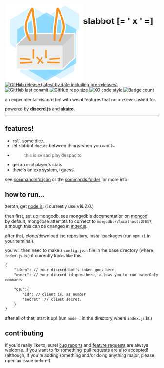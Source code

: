 <img align="left" height="256px" src="./images/slabbot-icon.png"/> 

# slabbot [= ' x ' =]

[![GitHub release (latest by date including pre-releases)](https://img.shields.io/github/v/release/andythepie/slabbot?include_prereleases&style=flat-square)](https://github.com/AndyThePie/slabbot/releases) 
[![GitHub last commit](https://img.shields.io/github/last-commit/andythepie/slabbot?style=flat-square)](https://github.com/AndyThePie/slabbot/commit/master) 
![GitHub repo size](https://img.shields.io/github/repo-size/AndyThePie/slabbot?style=flat-square) 
![XO code style](https://flat.badgen.net/badge/code%20style/XO/cyan)
![Badge count](https://img.shields.io/badge/badges-5%20%28too%20many,%20let's%20be%20honest%29-informational?style=flat-square)

an experimental discord bot with weird features that no one ever asked for.

powered by [**discord.js**](https://github.com/discordjs/discord.js) and [**akairo**](https://github.com/discord-akairo/discord-akairo).

-----

## features!

- `roll` some dice...
- let slabbot `decide` between things when you can't~
- > this is so sad play despacito
- get an `osu`! player's stats
- there's an exp system, i guess.

see [commandinfo.json](commandInfo.json) or the [commands folder](/commands) for more info.

## how to run...

zeroth, get [node.js](https://nodejs.org/en/download/). (i currently use v16.2.0.)

then first, set up mongodb. see mongodb's documentation on [mongod](https://docs.mongodb.com/manual/reference/program/mongod/).   
by default, mongoose attempts to connect to `mongodb://localhost:27017`, although this can be changed in [index.js](index.js).

after that, clone/download the repository, install packages (run `npm ci` in your terminal).

you will then need to make a `config.json` file in the base directory (where `index.js` is.) it currently looks like this:

```jsonc
{
    "token": // your discord bot's token goes here
    "owner": // your discord id goes here, allows you to run ownerOnly commands

    "osu":{
        "id": // client id, as number
        "secret": // client secret.
    }
}
```

after all of that, start it up! (run `node .` in the directory where `index.js` is.)

## contributing

if you'd really like to, sure! [bug reports](https://github.com/AndyThePie/slabbot/issues/new?assignees=&labels=bug&template=bug_report.md&title=) and [feature requests](https://github.com/AndyThePie/slabbot/issues/new?assignees=&labels=enhancement&template=feature_request.md&title=) are always welcome. if you want to fix something,  pull requests are also accepted! (although, if you're adding something and/or doing anything major, please open an issue before!)